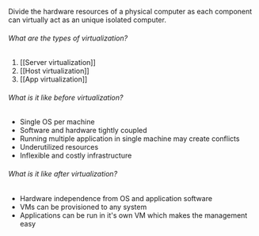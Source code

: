 Divide the hardware resources of a physical computer as each component can virtually act as an unique isolated computer. 

###### What are the types of virtualization?
1.  [[Server virtualization]]
2.  [[Host virtualization]]
3.  [[App virtualization]]

###### What is it like before virtualization?
- Single OS per machine
- Software and hardware tightly coupled
- Running multiple application in single machine may create conflicts
- Underutilized resources
- Inflexible and costly infrastructure 

###### What is it like after virtualization?
- Hardware independence from OS and application software
- VMs can be provisioned to any system
- Applications can be run in it's own VM which makes the management easy







